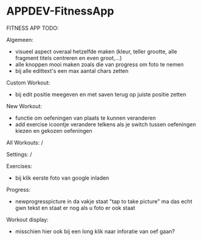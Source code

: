 # APPDEV-FitnessApp

FITNESS APP TODO:

Algemeen:
- visueel aspect overaal hetzelfde maken (kleur, teller grootte, alle fragment titels centreren en even groot,...)
- alle knoppen mooi maken zoals die van progress om foto te nemen
- bij alle edittext's een max aantal chars zetten

Custom Workout:
- bij edit positie meegeven en met saven terug op juiste positie zetten

New Workout:
- functie om oefeningen van plaats te kunnen veranderen 
- add exercise icoontje verandere telkens als je switch tussen oefeningen kiezen en gekozen oefeningen

All Workouts:
/

Settings:
/

Exercises:
- bij klik eerste foto van google inladen

Progress:
- newprogresspicture in da vakje staat "tap to take picture" ma das echt gwn tekst en staat er nog als u foto er ook staat

Workout display:
- misschien hier ook bij een long klik naar inforatie van oef gaan?
